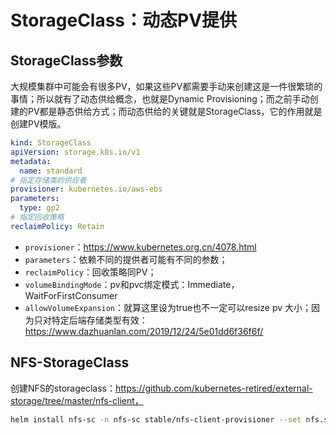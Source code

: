# StorageClass：动态PV提供

## StorageClass参数

大规模集群中可能会有很多PV，如果这些PV都需要手动来创建这是一件很繁琐的事情；所以就有了动态供给概念，也就是Dynamic Provisioning；而之前手动创建的PV都是静态供给方式；而动态供给的关键就是StorageClass，它的作用就是创建PV模版。

```yaml
kind: StorageClass
apiVersion: storage.k8s.io/v1
metadata:
  name: standard
# 指定存储类的供应者
provisioner: kubernetes.io/aws-ebs
parameters:
  type: gp2
# 指定回收策略
reclaimPolicy: Retain
```

- `provisioner`：https://www.kubernetes.org.cn/4078.html
- `parameters`：依赖不同的提供者可能有不同的参数；
- `reclaimPolicy`：回收策略同PV；
- `volumeBindingMode`：pv和pvc绑定模式：Immediate，WaitForFirstConsumer
- `allowVolumeExpansion`：就算这里设为true也不一定可以resize pv 大小；因为只对特定后端存储类型有效：https://www.dazhuanlan.com/2019/12/24/5e01dd6f36f6f/



## NFS-StorageClass

创建NFS的storageclass：https://github.com/kubernetes-retired/external-storage/tree/master/nfs-client，

```bash
helm install nfs-sc -n nfs-sc stable/nfs-client-provisioner --set nfs.server=172.20.1.225 --set nfs.path=/data/k8s-nfs/
```



